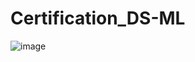 # Certification_DS-ML

![image](https://user-images.githubusercontent.com/85709710/180602896-695b85bc-3bda-4e7e-ae38-22e95abebfda.png)
